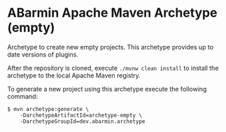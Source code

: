 # ABarmin Apache Maven Archetype (empty)

Archetype to create new empty projects. This archetype provides up to date versions of plugins.

After the repository is cloned, execute `./mvnw clean install` to install the archetype to the local Apache Maven registry.

To generate a new project using this archetype execute the following command:

```shell
$ mvn archetype:generate \
    -DarchetypeArtifactId=archetype-empty \
    -DarchetypeGroupId=dev.abarmin.archetype
```

